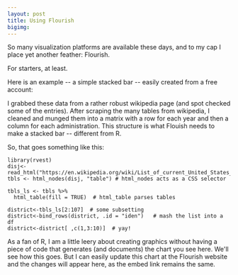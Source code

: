 ```yaml
---
layout: post
title: Using Flourish
bigimg: 
---
```


So many visualization platforms are available these days, and to my cap I place yet another feather: Flourish. 

For starters, at least.

Here is an example -- a simple stacked bar -- easily created from a free account:

<div class="flourish-embed flourish-chart" data-src="visualisation/4229585"><script src="https://public.flourish.studio/resources/embed.js"></script></div>

I grabbed these data from a rather robust wikipedia page (and spot checked some of the entries).  After scraping the many tables from wikipedia, I cleaned and munged them into a matrix with a row for each year and then a column for each administration. This structure is what Flouish needs to make a stacked bar -- different from R.

So, that goes something like this:

```
library(rvest)
disj<-read_html("https://en.wikipedia.org/wiki/List_of_current_United_States_district_judges")
tbls <- html_nodes(disj, "table") # html_nodes acts as a CSS selector

tbls_ls <- tbls %>%  
  html_table(fill = TRUE)  # html_table parses tables

district<-tbls_ls[2:107]  # some subsetting
district<-bind_rows(district, .id = "iden")   # mash the list into a df
district<-district[ ,c(1,3:10)]  # yay!

```

As a fan of R, I am a little leery about creating graphics without having a piece of code that generates (and documents) the chart you see here. We'll see how this goes.  But I can easily update this chart at the Flourish website and the changes will appear here, as the embed link remains the same.
